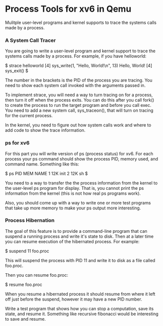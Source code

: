 # Process Tools for xv6 in Qemu
Mulitple user-level programs and kernel supports to trace the systems calls made by a process.
### A System Call Tracer
You are going to write a user-level program and kernel support to trace the systems calls made by a process. For example, if you have helloworld:

$ strace helloworld
[4] sys_write(1, "Hello, World!\n", 13)
Hello, World!
[4] sys_exit()
$

The number in the brackets is the PID of the process you are tracing. You need to show each system call invoked with the arguments passed in.

To implement strace, you will need a way to turn tracing on for a process, then turn it off when the process exits. You can do this after you call fork() to create the process to run the target program and before you call exec. You need to add a new system call, sys_traceon(), that will turn on tracing for the current process.

In the kernel, you need to figure out how system calls work and where to add code to show the trace information.

### ps for xv6
For this part you will write version of ps (process status) for xv6. For each process your ps command should show the process PID, memory used, and command name. Something like this:

$ ps
PID      MEM      NAME
1          12K        init
2          12K        sh
$

You need to a way to transfer the the process information from the kernel to the user-level ps program for display. That is, you cannot print the ps information from the kernel (this is not how real ps programs work).

Also, you should come up with a way to write one or more test programs that take up more memory to make your ps output more interesting.
### Process Hibernation
The goal of this feature is to provide a command-line program that can suspend a running process and write it's state to disk. Then at a later time you can resume execution of the hibernated process. For example:

$ suspend 11 foo.proc

This will suspend the process with PID 11 and write it to disk as a file called foo.proc.

Then you can resume foo.proc:

$ resume foo.proc

When you resume a hibernated process it should resume from where it left off just before the suspend, however it may have a new PID number.

Write a test program that shows how you can stop a computation, save its state, and resume it. Something like recursive fibonacci would be interesting to save and resume.

